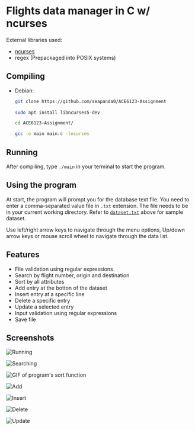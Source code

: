 # Flights data manager in C w/ ncurses

External libraries used:

- [ncurses](https://invisible-island.net/ncurses/man/ncurses.3x.html)
- regex (Prepackaged into POSIX systems)

## Compiling

- Debian:

  ``` bash
  git clone https://github.com/seapanda0/ACE6123-Assignment
    
  sudo apt install libncurses5-dev

  cd ACE6123-Assignment/

  gcc -o main main.c -lncurses
  ```

## Running

  After compiling, type `./main` in your terminal to start the program.

## Using the program

At start, the program will prompt you for the database text file. You need to enter a comma-separated value file in `.txt` extension. The file needs to be in your current working directory. Refer to [`dataset.txt`](dataset.txt) above for sample dataset.

Use left/right arrow keys to navigate through the menu options, Up/down arrow keys or mouse scroll wheel to navigate through the data list.

## Features

- File validation using regular expressions
- Search by flight number, origin and destination
- Sort by all attributes
- Add entry at the botton of the dataset
- Insert entry at a specific line
- Delete a specific entry
- Update a selected entry
- Input validation using regular expressions
- Save file

## Screenshots

![Running][ss-1]

![Searching][ss-3]

![GIF of program's sort function][ss-2]

![Add][ss-4]

![Insert][ss-6]

![Delete][ss-5]

![Update][ss-7]

[ss-1]:https://i.imgur.com/ktOytH7.gif "INTRO"

[ss-2]: https://i.imgur.com/bjGXtOa.gif "SORT"

[ss-3]:https://i.imgur.com/MPa7AG3.gif "SEARCH"

[ss-4]:https://i.imgur.com/Bu7u58R.gif "ADD"

[ss-5]:https://i.imgur.com/SahBp2H.gif "DELETE"

[ss-6]:https://i.imgur.com/lFu0Ay0.gif "INSERT"

[ss-7]:https://i.imgur.com/0G5uNmF.gif "UPDATE"
